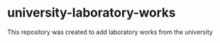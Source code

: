 # university-laboratory-works
This repository was created to add laboratory works from the university
